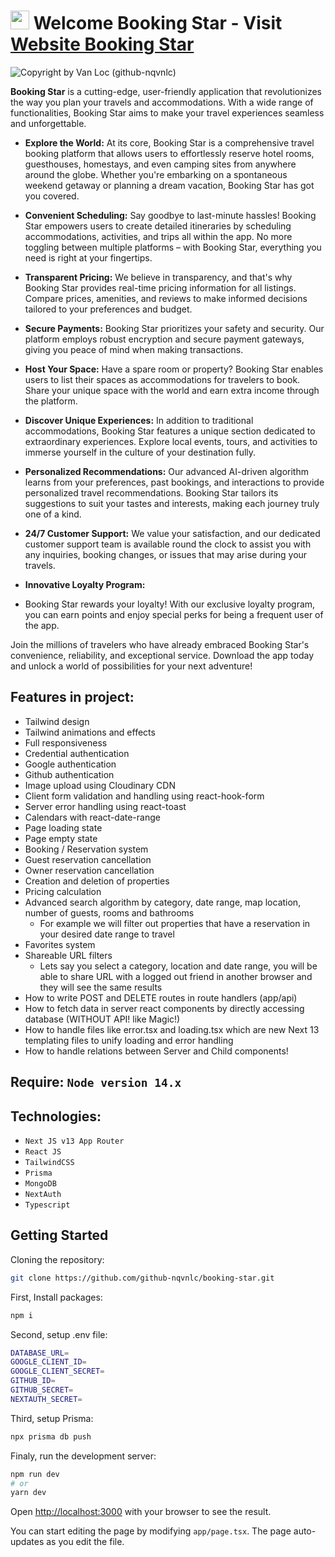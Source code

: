 # <img style="width:30px; height:auto" src='https://raw.githubusercontent.com/github-nqvnlc/booking-star/main/app/favicon.ico' /> Welcome Booking Star - Visit [Website Booking Star](https://booking-star.vercel.app/)
![Copyright by Van Loc (github-nqvnlc)](https://github.com/github-nqvnlc/booking-star/blob/main/public/images/logo100.png?raw=true)

**Booking Star** is a cutting-edge, user-friendly application that revolutionizes the way you plan your travels and accommodations. With a wide range of functionalities, Booking Star aims to make your travel experiences seamless and unforgettable.

- **Explore the World:**
  At its core, Booking Star is a comprehensive travel booking platform that allows users to effortlessly reserve hotel rooms, guesthouses, homestays, and even camping sites from anywhere around the globe. Whether you're embarking on a spontaneous weekend getaway or planning a dream vacation, Booking Star has got you covered.

- **Convenient Scheduling:**
  Say goodbye to last-minute hassles! Booking Star empowers users to create detailed itineraries by scheduling accommodations, activities, and trips all within the app. No more toggling between multiple platforms – with Booking Star, everything you need is right at your fingertips.

- **Transparent Pricing:**
  We believe in transparency, and that's why Booking Star provides real-time pricing information for all listings. Compare prices, amenities, and reviews to make informed decisions tailored to your preferences and budget.

- **Secure Payments:**
  Booking Star prioritizes your safety and security. Our platform employs robust encryption and secure payment gateways, giving you peace of mind when making transactions.

- **Host Your Space:**
  Have a spare room or property? Booking Star enables users to list their spaces as accommodations for travelers to book. Share your unique space with the world and earn extra income through the platform.

- **Discover Unique Experiences:**
  In addition to traditional accommodations, Booking Star features a unique section dedicated to extraordinary experiences. Explore local events, tours, and activities to immerse yourself in the culture of your destination fully.

- **Personalized Recommendations:**
  Our advanced AI-driven algorithm learns from your preferences, past bookings, and interactions to provide personalized travel recommendations. Booking Star tailors its suggestions to suit your tastes and interests, making each journey truly one of a kind.

- **24/7 Customer Support:**
  We value your satisfaction, and our dedicated customer support team is available round the clock to assist you with any inquiries, booking changes, or issues that may arise during your travels.

- **Innovative Loyalty Program:**
- Booking Star rewards your loyalty! With our exclusive loyalty program, you can earn points and enjoy special perks for being a frequent user of the app.

Join the millions of travelers who have already embraced Booking Star's convenience, reliability, and exceptional service. Download the app today and unlock a world of possibilities for your next adventure!

## Features in project:

- Tailwind design
- Tailwind animations and effects
- Full responsiveness
- Credential authentication
- Google authentication
- Github authentication
- Image upload using Cloudinary CDN
- Client form validation and handling using react-hook-form
- Server error handling using react-toast
- Calendars with react-date-range
- Page loading state
- Page empty state
- Booking / Reservation system
- Guest reservation cancellation
- Owner reservation cancellation
- Creation and deletion of properties
- Pricing calculation
- Advanced search algorithm by category, date range, map location, number of guests, rooms and bathrooms
  - For example we will filter out properties that have a reservation in your desired date range to travel
- Favorites system
- Shareable URL filters
  - Lets say you select a category, location and date range, you will be able to share URL with a logged out friend in another browser and they will see the same results
- How to write POST and DELETE routes in route handlers (app/api)
- How to fetch data in server react components by directly accessing database (WITHOUT API! like Magic!)
- How to handle files like error.tsx and loading.tsx which are new Next 13 templating files to unify loading and error handling
- How to handle relations between Server and Child components!

## Require: `Node version 14.x`

## Technologies: 
- `Next JS v13 App Router`
- `React JS`
- `TailwindCSS`
- `Prisma`
- `MongoDB`
- `NextAuth`
- `Typescript`

## Getting Started
Cloning the repository: 
```bash 
git clone https://github.com/github-nqvnlc/booking-star.git
```

First, Install packages:
```bash
npm i
```

Second, setup .env file:
```bash
DATABASE_URL=
GOOGLE_CLIENT_ID=
GOOGLE_CLIENT_SECRET=
GITHUB_ID=
GITHUB_SECRET=
NEXTAUTH_SECRET=
```

Third, setup Prisma: 
```bash
npx prisma db push
```

Finaly, run the development server:

```bash
npm run dev
# or
yarn dev

```
Open [http://localhost:3000](http://localhost:3000) with your browser to see the result.

You can start editing the page by modifying `app/page.tsx`. The page auto-updates as you edit the file.
